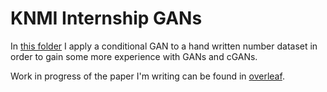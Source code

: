 # KNMI Internship GANs

In [this folder](https://github.com/KoertS/KNMI_Internship_GANs/tree/main/dcgan_MNIST) I apply a conditional GAN to a hand written number dataset in order to gain some more experience with GANs and cGANs.

Work in progress of the paper I'm writing can be found in [overleaf](https://www.overleaf.com/read/nqbdxkjnnqyv).
